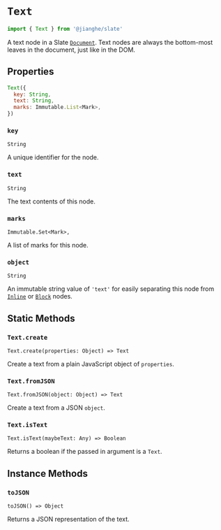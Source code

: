 # `Text`

```js
import { Text } from '@jianghe/slate'
```

A text node in a Slate [`Document`](./document.md). Text nodes are always the bottom-most leaves in the document, just like in the DOM.

## Properties

```js
Text({
  key: String,
  text: String,
  marks: Immutable.List<Mark>,
})
```

### `key`

`String`

A unique identifier for the node.

### `text`

`String`

The text contents of this node.

### `marks`

`Immutable.Set<Mark>,`

A list of marks for this node.

### `object`

`String`

An immutable string value of `'text'` for easily separating this node from [`Inline`](./inline.md) or [`Block`](./block.md) nodes.

## Static Methods

### `Text.create`

`Text.create(properties: Object) => Text`

Create a text from a plain JavaScript object of `properties`.

### `Text.fromJSON`

`Text.fromJSON(object: Object) => Text`

Create a text from a JSON `object`.

### `Text.isText`

`Text.isText(maybeText: Any) => Boolean`

Returns a boolean if the passed in argument is a `Text`.

## Instance Methods

### `toJSON`

`toJSON() => Object`

Returns a JSON representation of the text.
